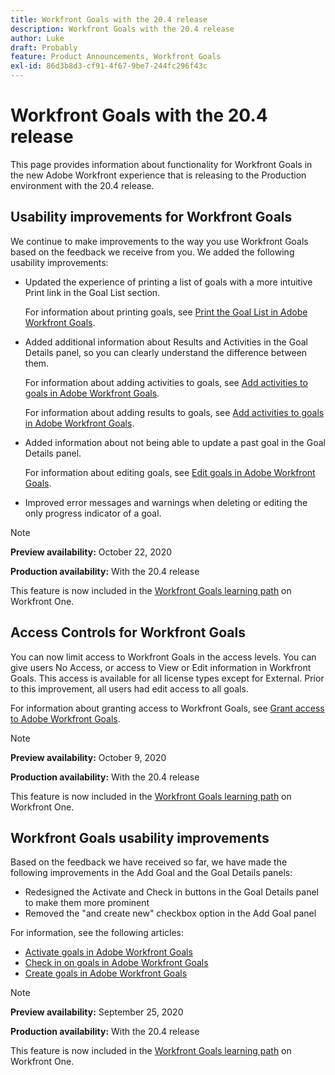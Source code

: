 ```yaml
---
title: Workfront Goals with the 20.4 release
description: Workfront Goals with the 20.4 release
author: Luke
draft: Probably
feature: Product Announcements, Workfront Goals
exl-id: 86d3b8d3-cf91-4f67-9be7-244fc296f43c
---
```

# Workfront Goals with the 20.4 release

This page provides information about functionality for Workfront Goals in the new Adobe Workfront experience that is releasing to the Production environment with the 20.4 release.

## Usability improvements for Workfront Goals

We continue to make improvements to the way you use Workfront Goals based on the feedback we receive from you. We added the following usability improvements:

* Updated the experience of printing a list of goals with a more intuitive Print link in the Goal List section.

  For information about printing goals, see [Print the Goal List in Adobe Workfront Goals](../../../workfront-goals/goal-management/print-the-goal-list.md).

* Added additional information about Results and Activities in the Goal Details panel, so you can clearly understand the difference between them.

  For information about adding activities to goals, see [Add activities to goals in Adobe Workfront Goals](../../../workfront-goals/results-and-activities/add-activities-to-goals.md).

  For information about adding results to goals, see [Add activities to goals in Adobe Workfront Goals](../../../workfront-goals/results-and-activities/add-activities-to-goals.md).

* Added information about not being able to update a past goal in the Goal Details panel.

  For information about editing goals, see [Edit goals in Adobe Workfront Goals](../../../workfront-goals/goal-management/edit-goals.md).

* Improved error messages and warnings when deleting or editing the only progress indicator of a goal.

>[!NOTE]
>
>**Preview availability:** October 22, 2020
>
>**Production availability:**&nbsp;With the 20.4 release

This feature is now included in the [Workfront Goals learning path](https://one.workfront.com/s/getting-started?tabset-9473f=c292c) on Workfront One.

## Access Controls for Workfront Goals

You can now limit access to Workfront Goals in the access levels. You can give users No Access, or access to View or Edit information in Workfront Goals. This access is available for all license types except for External. Prior to this improvement, all users had edit access to all goals.

For information about granting access to Workfront Goals, see [Grant access to Adobe Workfront Goals](../../../administration-and-setup/add-users/configure-and-grant-access/grant-access-goals.md).

>[!NOTE]
>
>**Preview availability:** October 9, 2020
>
>**Production availability:**&nbsp;With the 20.4 release

This feature is now included in the [Workfront Goals learning path](https://one.workfront.com/s/getting-started?tabset-9473f=c292c) on Workfront One.

## Workfront Goals usability improvements

Based on the feedback we have received so far, we have made the following improvements in the Add Goal and the Goal Details panels:

* Redesigned the Activate and Check in buttons in the Goal Details panel to make them more prominent&nbsp;
* Removed the "and create new" checkbox option in the Add Goal panel

For information, see the following articles:

* [Activate goals in Adobe Workfront Goals](../../../workfront-goals/goal-management/activate-goals.md) 
* [Check in on goals in Adobe Workfront Goals](../../../workfront-goals/goal-review-and-workfront-goals-sections/check-in-goals.md) 
* [Create goals in Adobe Workfront Goals](../../../workfront-goals/goal-management/create-goals.md)

<!--
<p data-mc-conditions="QuicksilverOrClassic.Draft mode"><iframe class="vimeo-player_0" src="assets/461495600?" frameborder="0" allowfullscreen="1" width="560px" height="315px"></iframe> </p>
-->

<!--
<p data-mc-conditions="QuicksilverOrClassic.Draft mode"><a href="https://vimeo.com/461495600/87acace0fa">Watch a video demonstration of this feature.</a> </p>
-->

>[!NOTE]
>
>**Preview availability:** September 25, 2020
>
>**Production availability:**&nbsp;With the 20.4 release

This feature is now included in the [Workfront Goals learning path](https://one.workfront.com/s/getting-started?tabset-9473f=c292c) on Workfront One.
